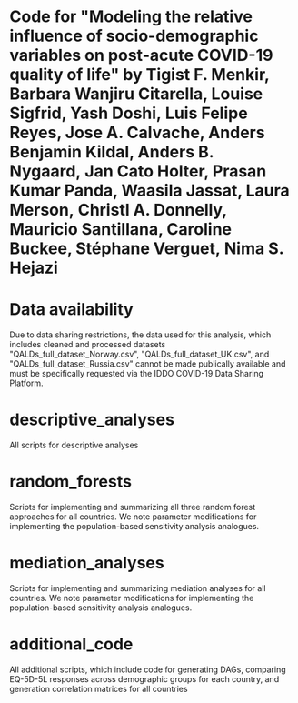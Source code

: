 # Code for "Modeling the relative influence of socio-demographic variables on post-acute COVID-19 quality of life" by Tigist F. Menkir, Barbara Wanjiru Citarella, Louise Sigfrid, Yash Doshi, Luis Felipe Reyes, Jose A. Calvache, Anders Benjamin Kildal, Anders B. Nygaard, Jan Cato Holter, Prasan Kumar Panda, Waasila Jassat, Laura Merson, Christl A. Donnelly, Mauricio Santillana, Caroline Buckee, Stéphane Verguet, Nima S. Hejazi

# Data availability 

Due to data sharing restrictions, the data used for this analysis, which includes cleaned and processed  datasets "QALDs_full_dataset_Norway.csv", "QALDs_full_dataset_UK.csv", and "QALDs_full_dataset_Russia.csv" cannot be made publically available and must be specifically requested via the IDDO COVID-19 Data Sharing Platform.  

# descriptive_analyses

All scripts for descriptive analyses 

# random_forests

Scripts for implementing and summarizing all three random forest approaches for all countries. We note parameter modifications for implementing the population-based sensitivity analysis analogues.

# mediation_analyses

Scripts for implementing and summarizing mediation analyses for all countries. We note parameter modifications for implementing the population-based sensitivity analysis analogues.

# additional_code

All additional scripts, which include code for generating DAGs, comparing EQ-5D-5L responses across demographic groups for each country, and generation correlation matrices for all countries




